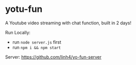 # yotu-fun

A Youtube video streaming with chat function, built in 2 days!

Run Locally: 
- run `node server.js` first
- run `npm i && npm start`

Server:  https://github.com/linh4/yo-fun-server
